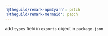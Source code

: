 ```yaml
---
'@theguild/remark-npm2yarn': patch
'@theguild/remark-mermaid': patch
---
```


add `types` field in `exports` object in `package.json`
